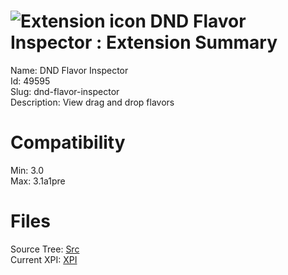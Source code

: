 # ![Extension icon](https://addons.thunderbird.net/user-media/addon_icons/49/49595-64.png?modified=1297419647) DND Flavor Inspector : Extension Summary

Name: DND Flavor Inspector  
Id: 49595  
Slug: dnd-flavor-inspector  
Description: View drag and drop flavors
  

# Compatibility
Min: 3.0  
Max: 3.1a1pre  

# Files

Source Tree: [Src](C:/Dev/Thunderbird/ThunderKdB/xall/xOther/49595-dnd-flavor-inspector/src)  
Current XPI: [XPI](C:/Dev/Thunderbird/ThunderKdB/xall/xOther/49595-dnd-flavor-inspector/xpi)  



